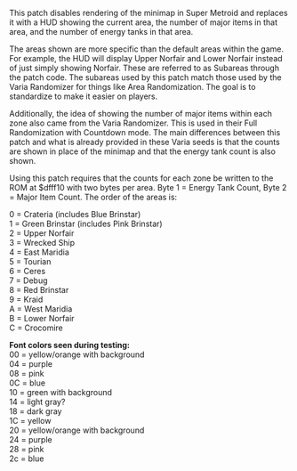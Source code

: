 This patch disables rendering of the minimap in Super Metroid and replaces it with a HUD showing the current area, the number of major items in that area, and the number of energy tanks in that area.  
 
The areas shown are more specific than the default areas within the game. For example, the HUD will display Upper Norfair and Lower Norfair instead of just simply showing Norfair. These are referred to as Subareas through the patch code. The subareas used by this patch match those used by the Varia Randomizer for things like Area Randomization. The goal is to standardize to make it easier on players.  

Additionally, the idea of showing the number of major items within each zone also came from the Varia Randomizer. This is used in their Full Randomization with Countdown mode. The main differences between this patch and what is already provided in these Varia seeds is that the counts are shown in place of the minimap and that the energy tank count is also shown.  

Using this patch requires that the counts for each zone be written to the ROM at $dfff10 with two bytes per area. Byte 1 = Energy Tank Count, Byte 2 = Major Item Count. The order of the areas is:  

0 = Crateria (includes Blue Brinstar)  
1 = Green Brinstar (includes Pink Brinstar)  
2 = Upper Norfair  
3 = Wrecked Ship  
4 = East Maridia  
5 = Tourian  
6 = Ceres  
7 = Debug  
8 = Red Brinstar  
9 = Kraid  
A = West Maridia  
B = Lower Norfair  
C = Crocomire


__Font colors seen during testing:__  
00 = yellow/orange with background  
04 = purple  
08 = pink  
0C = blue  
10 = green with background  
14 = light gray?  
18 = dark gray  
1C = yellow  
20 = yellow/orange with background  
24 = purple  
28 = pink  
2c = blue  
